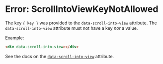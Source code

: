 # Error: ScrollIntoViewKeyNotAllowed

The key `{ key }` was provided to the `data-scroll-into-view` attribute. The `data-scroll-into-view` attribute must not have a key _nor_ a value.

Example:

```html
<div data-scroll-into-view></div>
```

See the docs on the [`data-scroll-into-view`](/reference/attribute_plugins#data-scroll-into-view) attribute.